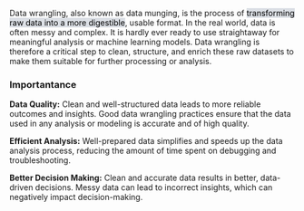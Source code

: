 Data wrangling, also known as data munging, is the process of <mark style="background: #CACFD9A6;">transforming raw data into a more digestible</mark>, usable format. In the real world, data is often messy and complex. It is hardly ever ready to use straightaway for meaningful analysis or machine learning models. Data wrangling is therefore a critical step to clean, structure, and enrich these raw datasets to make them suitable for further processing or analysis.

### Importantance

**Data Quality:** Clean and well-structured data leads to more reliable outcomes and insights. Good data wrangling practices ensure that the data used in any analysis or modeling is accurate and of high quality.

**Efficient Analysis:** Well-prepared data simplifies and speeds up the data analysis process, reducing the amount of time spent on debugging and troubleshooting.

**Better Decision Making:** Clean and accurate data results in better, data-driven decisions. Messy data can lead to incorrect insights, which can negatively impact decision-making.

